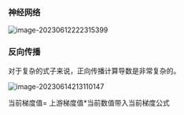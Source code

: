 ### 神经网络

![image-20230612222315399](C:\Users\lenovo\AppData\Roaming\Typora\typora-user-images\image-20230612222315399.png)

### 反向传播

对于复杂的式子来说，正向传播计算导数是非常复杂的。

![image-20230614213110147](C:\Users\lenovo\AppData\Roaming\Typora\typora-user-images\image-20230614213110147.png)

当前梯度值= 上游梯度值*当前数值带入当前梯度公式
